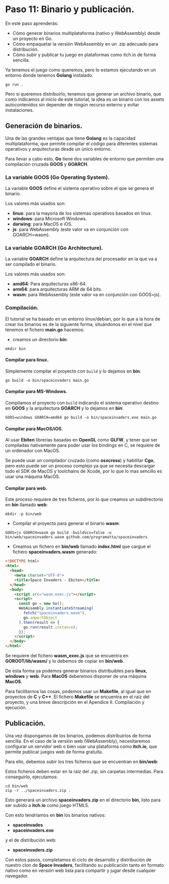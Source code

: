 # Paso 11: Binario y publicación.
En este paso aprenderás:
* Cómo generar binarios multiplataforma (nativo y WebAssembly) desde un proyecto en Go.
* Cómo empaquetar la versión WebAssembly en un .zip adecuado para distribución.
* Cómo subir y publicar tu juego en plataformas como itch.io de forma sencilla.

Ya tenemos el juego como queremos, pero lo estamos ejecutando en un entorno donde tenemos **Golang** instalado.

~~~shell
go run .
~~~

Pero si queremos distribuirlo, tenemos que generar un archivo binario, que como indicamos al inicio de este tutorial, la idea es un binario con los assets autocontenidos sin depender de ningún recurso externo y evitar instalaciones.

## Generación de binarios.
Una de las grandes ventajas que tiene **Golang** es la capacidad multiplataforma, que permite compilar el código para diferentes sistemas operativos y arquitecturas desde un único entorno.

Para llevar a cabo esto, **Go** tiene dos variables de entorno que permiten una compilación cruzada **GOOS** y **GOARCH**.

### La variable GOOS (Go Operating System).
La variable **GOOS** define el sistema operativo sobre el que se genera el binario.

Los valores más usados son:
* **linux**: para la mayoria de los sistemas operativos basados en linux.
* **windows**: para Microsoft Windows.
* **darwing**: para MacOS e iOS.
* **js**: para WebAssembly (este valor va en conjunción con GOARCH=wasm).

### La variable GOARCH (Go Architecture).
La variable **GOARCH** define la arquitectura del procesador en la que va a ser compilado el binario.

Los valores más usados son:
* **amd64**: Para arquitecturas x86-64.
* **arm64**: para arquitecturas ARM de 64 bits.
* **wasm**: para WebAssembly (este valor va en conjunción con GOOS=js).

### Compilación.
El tutorial se ha basado en un entorno linux/debian, por lo que a la hora de crear los binarios es de la siguiente forma, situándonos en el nivel que tenemos el fichero **main.go** hacemos:
* creamos un directorio **bin**:
~~~shell
mkdir bin
~~~

#### Compilar para linux.
Simplemente compilar el proyecto con `build` y lo dejamos en **bin**:
~~~shell
go build -o bin/spaceinvaders main.go
~~~

#### Compilar para MS-Windows.
Compilamos el proyecto con `build` indicando el sistema operativo destino en **GOOS** y la arquitectura **GOARCH** y lo dejamos en **bin**:
~~~shell
GOOS=windows GOARCH=amd64 go build -o bin/spaceinvaders.exe main.go
~~~

#### Compilar para MacOS/iOS.
Al usar **Ebiten** librerías basadas en **OpenGL** como **GLFW**, y tener que ser compiladas nativamente para poder usar los bindings en C, se requiere de un ordenador con MacOS.

Se puede usar un compilador cruzado (como **osxcross**) y habilitar **Cgo**, pero esto puede ser un proceso complejo ya que se necesita descargar todo el SDK de MacOS y toolchains de Xcode, por lo que lo mas sencillo es usar una máquina MacOS.

#### Compilar para web.
Este proceso requiere de tres ficheros, por lo que creamos un subdirectorio en **bin** llamado **web**:
~~~shell
mkdir -p bin/web
~~~

* Compilar el proyecto para generar el binario **wasm**:
~~~shell
GOOS=js GOARCH=wasm go build -buildvcs=false -o bin/web/spaceinvaders.wasm github.com/programatta/spaceinvaders
~~~

* Creamos un fichero en **bin/web** llamado **index.html** que cargue el fichero **spaceinvaders.wasm** generado:
~~~html
<!DOCTYPE html>
<html>
  <head>
    <meta charset="UTF-8">
    <title>Space Invaders - Ebiten</title>
  </head>
  <body>
    <script src="wasm_exec.js"></script>
    <script>
      const go = new Go();
      WebAssembly.instantiateStreaming(
        fetch("spaceinvaders.wasm"), 
        go.importObject
      ).then(result => { 
        go.run(result.instance);
      });
    </script>
  </body>
</html>
~~~

Se requiere del fichero **wasm_exec.js** que se encuentra en **GOROOT/lib/wasm/** y lo debemos de copiar en **bin/web**.

De esta forma ya podemos generar binarios distribuibles para **linux**, **windows** y **web**. Para **MacOS** deberemos disponer de una máquina **MacOS**. 

Para facilitarnos las cosas, podemos usar un **Makefile**, al igual que en proyectos de **C** y **C++**. El fichero **Makefile** se encuentra en el raiz del proyecto, y una breve descripción en el Apendice II. Compilación y ejecución.

## Publicación.
Una vez dispongamos de los binarios, podemos distribuirlos de forma sencilla. En el caso de la versión web (WebAssembly), necesitaremos configurar un servidor web o bien usar una plataforma como **itch.io**, que permite publicar juegos web de forma gratuita.

Para ello, debemos subir los tres ficheros que se encuentran en **bin/web**:

Estos ficheros deben estar en la raíz del .zip, sin carpetas intermedias. Para conseguirlo, ejecutamos:

~~~shell
cd bin/web
zip -r ../spaceinvaders.zip .
~~~

Esto generará un archivo **spaceinvaders.zip** en el directorio **bin**, listo para ser subido a **itch.io** como juego HTML5.

Con esto tendríamos en **bin** los binarios nativos:
* **spaceinvades**
* **spaceinvaders.exe** 

y el de distribución web:
* **spaceinvaders.zip**

Con estos pasos, completamos el ciclo de desarrollo y distribución de nuestro clon de **Space Invaders**, facilitando su publicación tanto en formato nativo como en versión web lista para compartir y jugar desde cualquier navegador.
